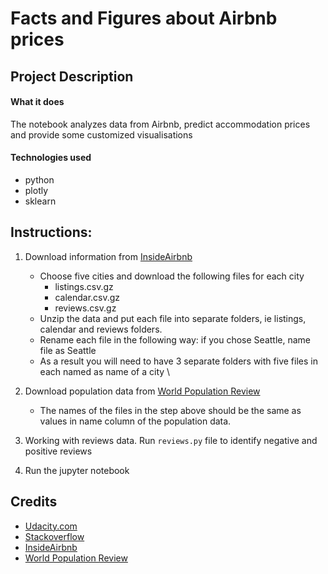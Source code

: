 # Facts and Figures about Airbnb prices

## Project Description

#### What it does

The notebook analyzes data from Airbnb, predict accommodation prices and provide some customized visualisations
#### Technologies used
- python  
- plotly
- sklearn

## Instructions:

1. Download information from [InsideAirbnb](http://insideairbnb.com/get-the-data)  
    - Choose five cities and download the following files for each city  
        - listings.csv.gz
        - calendar.csv.gz
        - reviews.csv.gz
    - Unzip the data and put each file into separate folders, ie listings, calendar and reviews folders.
    - Rename each file in the following way: if you chose Seattle, name file as Seattle
    - As a result you will need to have 3 separate folders with five files in each named as name of a city
\


2. Download population data from [World Population Review](https://worldpopulationreview.com/us-cities)
    - The names of the files in the step above should be the same as values in name column of the population data.  


3. Working with reviews data. Run `reviews.py` file to identify negative and positive reviews  

4. Run the jupyter notebook

## Credits

- [Udacity.com](https://www.udacity.com)
- [Stackoverflow](https://stackoverflow.com)
- [InsideAirbnb](http://insideairbnb.com/get-the-data)
- [World Population Review](https://worldpopulationreview.com/us-cities)
